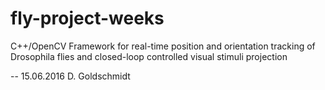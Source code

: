 # fly-project-weeks
C++/OpenCV Framework for real-time position and orientation tracking of Drosophila flies and closed-loop controlled visual stimuli projection


-- 15.06.2016
D. Goldschmidt
